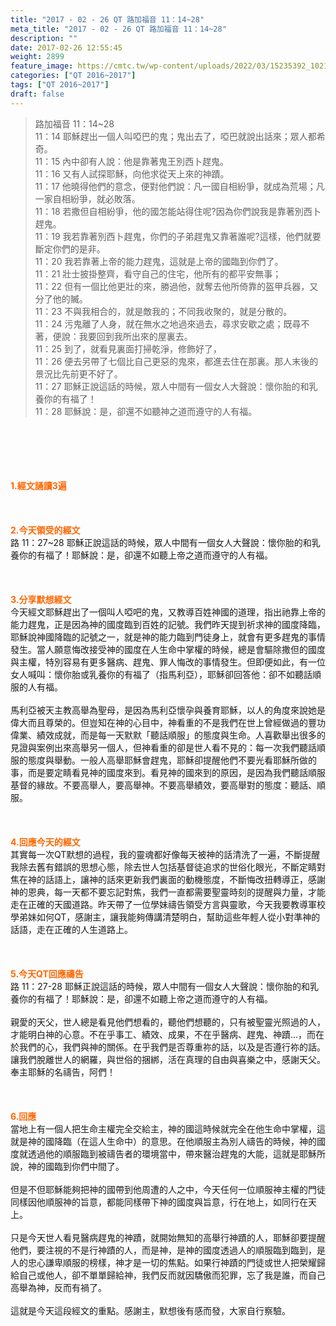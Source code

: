 ```yaml
---
title: "2017 - 02 - 26 QT 路加福音 11：14~28"
meta_title: "2017 - 02 - 26 QT 路加福音 11：14~28"
description: ""
date: 2017-02-26 12:55:45
weight: 2899
feature_image: https://cmtc.tw/wp-content/uploads/2022/03/15235392_10211799862337740_180693556567566654_o-1.webp
categories: ["QT 2016~2017"]
tags: ["QT 2016~2017"]
draft: false
---
```


<blockquote>路加福音 11：14~28<br />
11：14 耶穌趕出一個人叫啞巴的鬼；鬼出去了，啞巴就說出話來；眾人都希奇。<br />
11：15 內中卻有人說：他是靠著鬼王別西卜趕鬼。<br />
11：16 又有人試探耶穌，向他求從天上來的神蹟。<br />
11：17 他曉得他們的意念，便對他們說：凡一國自相紛爭，就成為荒場；凡一家自相紛爭，就必敗落。<br />
11：18 若撒但自相紛爭，他的國怎能站得住呢?因為你們說我是靠著別西卜趕鬼。<br />
11：19 我若靠著別西卜趕鬼，你們的子弟趕鬼又靠著誰呢?這樣，他們就要斷定你們的是非。<br />
11：20 我若靠著上帝的能力趕鬼，這就是上帝的國臨到你們了。<br />
11：21 壯士披掛整齊，看守自己的住宅，他所有的都平安無事；<br />
11：22 但有一個比他更壯的來，勝過他，就奪去他所倚靠的盔甲兵器，又分了他的贓。<br />
11：23 不與我相合的，就是敵我的；不同我收聚的，就是分散的。<br />
11：24 污鬼離了人身，就在無水之地過來過去，尋求安歇之處；既尋不著，便說：我要回到我所出來的屋裏去。<br />
11：25 到了，就看見裏面打掃乾淨，修飾好了，<br />
11：26 便去另帶了七個比自己更惡的鬼來，都進去住在那裏。那人末後的景況比先前更不好了。<br />
11：27 耶穌正說這話的時候，眾人中間有一個女人大聲說：懷你胎的和乳養你的有福了！<br />
11：28 耶穌說：是，卻還不如聽神之道而遵守的人有福。</blockquote><br />
&nbsp;<br />
<br />
&nbsp;<br />
<br />
<span style="color: #ff6600;"><strong>1.</strong><strong>經文誦讀3遍</strong></span><br />
<br />
<span style="color: #ff6600;"><strong> </strong></span><br />
<br />
<span style="color: #ff6600;"><strong>2.</strong><strong>今天領受的經文<br />
</strong></span>路 11：27~28 耶穌正說這話的時候，眾人中間有一個女人大聲說：懷你胎的和乳養你的有福了！耶穌說：是，卻還不如聽上帝之道而遵守的人有福。<br />
<br />
&nbsp;<br />
<br />
<span style="color: #ff6600;"><strong>3.</strong><strong>分享默想經文<br />
</strong></span>今天經文耶穌趕出了一個叫人啞吧的鬼，又教導百姓神國的道理，指出祂靠上帝的能力趕鬼，正是因為神的國度臨到百姓的記號。我們昨天提到祈求神的國度降臨，耶穌說神國降臨的記號之一，就是神的能力臨到門徒身上，就會有更多趕鬼的事情發生。當人願意悔改接受神的國度在人生命中掌權的時候，總是會驅除撒但的國度與主權，特別容易有更多醫病、趕鬼、罪人悔改的事情發生。但即便如此，有一位女人喊叫：懷你胎或乳養你的有福了（指馬利亞），耶穌卻回答他：卻不如聽話順服的人有福。<br />
<br />
馬利亞被天主教高舉為聖母，是因為馬利亞懷孕與養育耶穌，以人的角度來說她是偉大而且尊榮的。但豈知在神的心目中，神看重的不是我們在世上曾經做過的豐功偉業、績效成就，而是每一天默默「聽話順服」的態度與生命。人喜歡舉出很多的見證與案例出來高舉另一個人，但神看重的卻是世人看不見的：每一次我們聽話順服的態度與舉動。一般人高舉耶穌會趕鬼，耶穌卻提醒他們不要光看耶穌所做的事，而是要定睛看見神的國度來到。看見神的國來到的原因，是因為我們聽話順服基督的緣故。不要高舉人，要高舉神。不要高舉績效，要高舉對的態度：聽話、順服。<br />
<br />
&nbsp;<br />
<br />
<span style="color: #ff6600;"><strong>4.</strong><strong>回應今天的經文<br />
</strong></span>其實每一次QT默想的過程，我的靈魂都好像每天被神的話清洗了一遍，不斷提醒我除去舊有錯誤的思想心態，除去世人包括基督徒追求的世俗化眼光，不斷定睛對焦在神的話語上，讓神的話來更新我們裏面的動機態度，不斷悔改扭轉導正，感謝神的恩典，每一天都不要忘記對焦，我們一直都需要聖靈時刻的提醒與力量，才能走在正確的天國道路。昨天帶了一位學妹禱告領受方言與靈歌，今天我要教導軍校學弟妹如何QT，感謝主，讓我能夠傳講清楚明白，幫助這些年輕人從小對準神的話語，走在正確的人生道路上。<br />
<br />
&nbsp;<br />
<br />
<span style="color: #ff6600;"><strong>5.</strong></span><strong><span style="color: #ff6600;">今天QT回應禱告<br />
</span></strong>路 11：27-28 耶穌正說這話的時候，眾人中間有一個女人大聲說：懷你胎的和乳養你的有福了！耶穌說：是，卻還不如聽上帝之道而遵守的人有福。<br />
<br />
親愛的天父，世人總是看見他們想看的，聽他們想聽的，只有被聖靈光照過的人，才能明白神的心意。不在乎事工、績效、成果，不在乎醫病、趕鬼、神蹟…，而在於我們的心，我們與神的關係。在乎我們是否尊重祢的話，以及是否遵行祢的話。讓我們脫離世人的網羅，與世俗的捆綁，活在真理的自由與喜樂之中，感謝天父。奉主耶穌的名禱告，阿們！<br />
<br />
&nbsp;<br />
<br />
<strong><span style="color: #ff6600;">6.回應</span></strong><br />
當地上有一個人把生命主權完全交給主，神的國這時候就完全在他生命中掌權，這就是神的國降臨（在這人生命中）的意思。在他順服主為別人禱告的時候，神的國度就透過他的順服臨到被禱告者的環境當中，帶來醫治趕鬼的大能，這就是耶穌所說，神的國臨到你們中間了。<br />
<br />
但是不但耶穌能夠把神的國帶到他周遭的人之中，今天任何一位順服神主權的門徒同樣因他順服神的旨意，都能同樣帶下神的國度與旨意，行在地上，如同行在天上。<br />
<br />
只是今天世人看見醫病趕鬼的神蹟，就開始無知的高舉行神蹟的人，耶穌卻要提醒他們，要注視的不是行神蹟的人，而是神，是神的國度透過人的順服臨到臨到，是人的忠心謙卑順服的榜樣，神才是一切的焦點。如果行神蹟的門徒或世人把榮耀歸給自己或他人，卻不單單歸給神，我們反而就因驕傲而犯罪，忘了我是誰，而自己高舉為神，反而有禍了。<br />
<br />
這就是今天這段經文的重點。感謝主，默想後有感而發，大家自行察驗。<br />
<br />
&nbsp;<br />
<br />
&nbsp;<br />
<br />
<strong><span style="color: #ff6600;"> </span></strong>
        